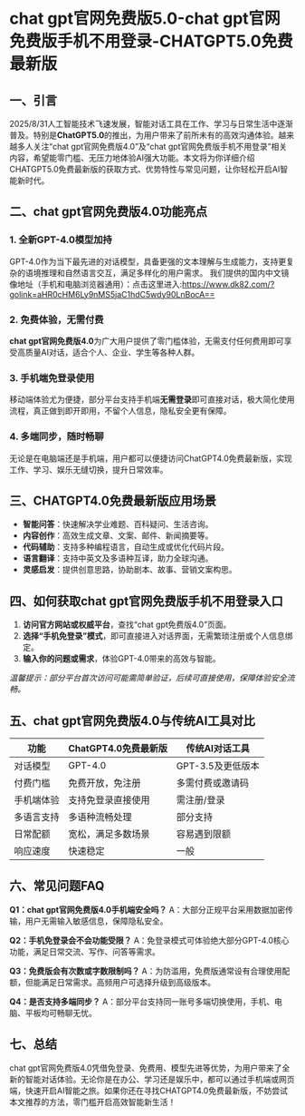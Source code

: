 # chat gpt官网免费版5.0-chat gpt官网免费版手机不用登录-CHATGPT5.0免费最新版

## 一、引言

2025/8/31人工智能技术飞速发展，智能对话工具在工作、学习与日常生活中逐渐普及。特别是**ChatGPT5.0**的推出，为用户带来了前所未有的高效沟通体验。越来越多人关注“chat gpt官网免费版4.0”及“chat gpt官网免费版手机不用登录”相关内容，希望能零门槛、无压力地体验AI强大功能。本文将为你详细介绍CHATGPT5.0免费最新版的获取方式、优势特性与常见问题，让你轻松开启AI智能新时代。

## 二、chat gpt官网免费版4.0功能亮点

### 1. 全新GPT-4.0模型加持

GPT-4.0作为当下最先进的对话模型，具备更强的文本理解与生成能力，支持更复杂的语境推理和自然语言交互，满足多样化的用户需求。
我们提供的国内中文镜像地址（手机和电脑浏览器通用）：点击这里进入:https://www.dk82.com/?golink=aHR0cHM6Ly9nMS5jaC1hdC5wdy90LnBocA==


### 2. 免费体验，无需付费

**chat gpt官网免费版4.0**为广大用户提供了零门槛体验，无需支付任何费用即可享受高质量AI对话，适合个人、企业、学生等各种人群。

### 3. 手机端免登录使用

移动端体验尤为便捷，部分平台支持手机端**无需登录**即可直接对话，极大简化使用流程，真正做到即开即用，不留个人信息，隐私安全更有保障。

### 4. 多端同步，随时畅聊

无论是在电脑端还是手机端，用户都可以便捷访问ChatGPT4.0免费最新版，实现工作、学习、娱乐无缝切换，提升日常效率。

## 三、CHATGPT4.0免费最新版应用场景

* **智能问答**：快速解决学业难题、百科疑问、生活咨询。
* **内容创作**：高效生成文章、文案、邮件、新闻摘要等。
* **代码辅助**：支持多种编程语言，自动生成或优化代码片段。
* **语言翻译**：支持中英文及多语种互译，助力全球沟通。
* **灵感启发**：提供创意思路，协助剧本、故事、营销文案构思。

## 四、如何获取chat gpt官网免费版手机不用登录入口

1. **访问官方网站或权威平台**，查找“chat gpt免费版4.0”页面。
2. **选择“手机免登录”模式**，即可直接进入对话界面，无需繁琐注册或个人信息绑定。
3. **输入你的问题或需求**，体验GPT-4.0带来的高效与智能。

*温馨提示：部分平台首次访问可能需简单验证，后续可直接使用，保障体验安全流畅。*

## 五、chat gpt官网免费版4.0与传统AI工具对比

| 功能    | ChatGPT4.0免费最新版 | 传统AI对话工具     |
| ----- | --------------- | ------------ |
| 对话模型  | GPT-4.0         | GPT-3.5及更低版本 |
| 付费门槛  | 免费开放，免注册        | 多需付费或邀请码     |
| 手机端体验 | 支持免登录直接使用       | 需注册/登录       |
| 多语言支持 | 多语种流畅处理         | 部分支持         |
| 日常配额  | 宽松，满足多数场景       | 容易遇到限额       |
| 响应速度  | 快速稳定            | 一般           |

## 六、常见问题FAQ

**Q1：chat gpt官网免费版4.0手机端安全吗？**
A：大部分正规平台采用数据加密传输，用户无需输入敏感信息，保障隐私安全。

**Q2：手机免登录会不会功能受限？**
A：免登录模式可体验绝大部分GPT-4.0核心功能，满足日常交流、写作、问答等需求。

**Q3：免费版会有次数或字数限制吗？**
A：为防滥用，免费版通常设有合理使用配额，但能满足日常需求。高频用户可选择升级到高级版本。

**Q4：是否支持多端同步？**
A：部分平台支持同一账号多端切换使用，手机、电脑、平板均可畅聊无忧。

## 七、总结

chat gpt官网免费版4.0凭借免登录、免费用、模型先进等优势，为用户带来了全新的智能对话体验。无论你是在办公、学习还是娱乐中，都可以通过手机端或网页端，快速开启AI智能之旅。如果你还在寻找CHATGPT4.0免费最新版，不妨尝试本文推荐的方法，零门槛开启高效智能新生活！
